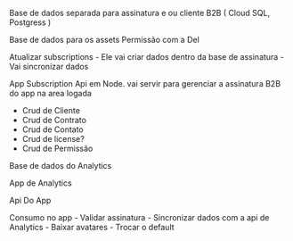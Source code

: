 
Base de dados separada para assinatura e ou cliente B2B ( Cloud SQL, Postgress )

Base de dados para os assets
	Permissão com a Del

Atualizar subscriptions
	- Ele vai criar dados dentro da base de assinatura
	- Vai sincronizar dados

App Subscription Api em Node. vai servir para gerenciar a assinatura B2B do app na area logada
- Crud de Cliente
- Crud de Contrato
- Crud de Contato
- Crud de license?
- Crud de Permissão

Base de dados do Analytics

App de Analytics

Api Do App

Consumo no app
	- Validar assinatura
	- Sincronizar dados com a api de Analytics
	- Baixar avatares 
		- Trocar o default